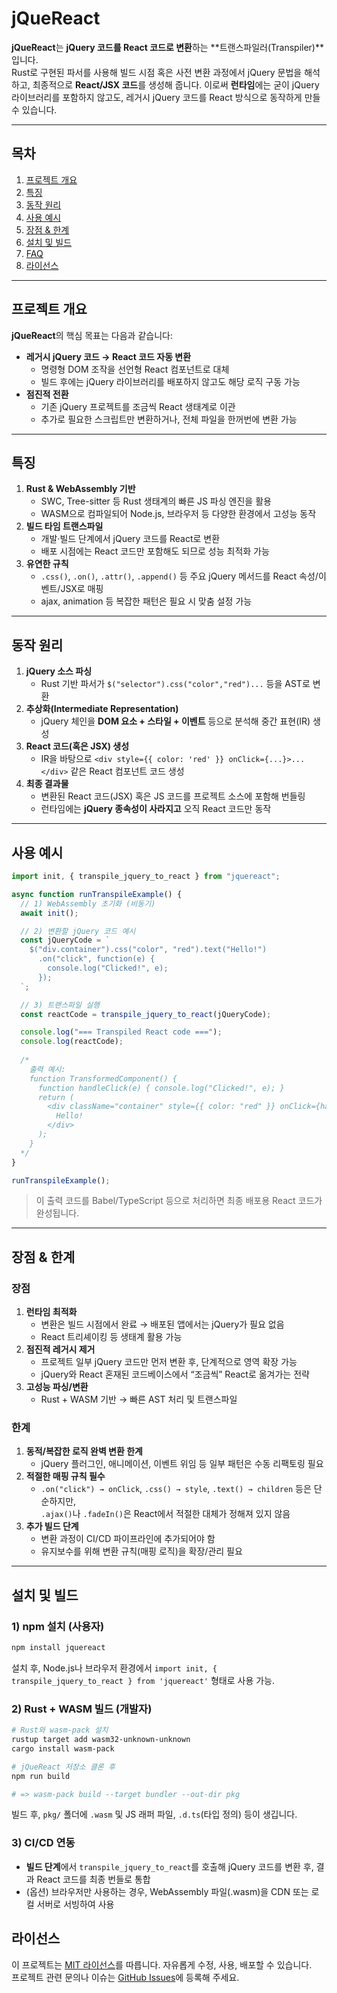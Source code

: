 # jQueReact

**jQueReact**는 **jQuery 코드를 React 코드로 변환**하는 **트랜스파일러(Transpiler)**입니다.  
Rust로 구현된 파서를 사용해 빌드 시점 혹은 사전 변환 과정에서 jQuery 문법을 해석하고, 최종적으로 **React/JSX 코드**를 생성해 줍니다. 이로써 **런타임**에는 굳이 jQuery 라이브러리를 포함하지 않고도, 레거시 jQuery 코드를 React 방식으로 동작하게 만들 수 있습니다.


---

## 목차

1. [프로젝트 개요](#프로젝트-개요)  
2. [특징](#특징)  
3. [동작 원리](#동작-원리)  
4. [사용 예시](#사용-예시)  
5. [장점 & 한계](#장점--한계)  
6. [설치 및 빌드](#설치-및-빌드)  
7. [FAQ](#faq)  
8. [라이선스](#라이선스)  

---

## 프로젝트 개요

**jQueReact**의 핵심 목표는 다음과 같습니다:

- **레거시 jQuery 코드 → React 코드 자동 변환**  
  - 명령형 DOM 조작을 선언형 React 컴포넌트로 대체  
  - 빌드 후에는 jQuery 라이브러리를 배포하지 않고도 해당 로직 구동 가능
- **점진적 전환**  
  - 기존 jQuery 프로젝트를 조금씩 React 생태계로 이관  
  - 추가로 필요한 스크립트만 변환하거나, 전체 파일을 한꺼번에 변환 가능

---

## 특징

1. **Rust & WebAssembly 기반**  
   - SWC, Tree-sitter 등 Rust 생태계의 빠른 JS 파싱 엔진을 활용  
   - WASM으로 컴파일되어 Node.js, 브라우저 등 다양한 환경에서 고성능 동작
2. **빌드 타임 트랜스파일**  
   - 개발·빌드 단계에서 jQuery 코드를 React로 변환  
   - 배포 시점에는 React 코드만 포함해도 되므로 성능 최적화 가능
3. **유연한 규칙**  
   - `.css()`, `.on()`, `.attr()`, `.append()` 등 주요 jQuery 메서드를 React 속성/이벤트/JSX로 매핑  
   - ajax, animation 등 복잡한 패턴은 필요 시 맞춤 설정 가능

---

## 동작 원리

1. **jQuery 소스 파싱**  
   - Rust 기반 파서가 `$("selector").css("color","red")...` 등을 AST로 변환  
2. **추상화(Intermediate Representation)**  
   - jQuery 체인을 **DOM 요소 + 스타일 + 이벤트** 등으로 분석해 중간 표현(IR) 생성  
3. **React 코드(혹은 JSX) 생성**  
   - IR을 바탕으로 `<div style={{ color: 'red' }} onClick={...}>...</div>` 같은 React 컴포넌트 코드 생성  
4. **최종 결과물**  
   - 변환된 React 코드(JSX) 혹은 JS 코드를 프로젝트 소스에 포함해 번들링  
   - 런타임에는 **jQuery 종속성이 사라지고** 오직 React 코드만 동작

---

## 사용 예시

```js
import init, { transpile_jquery_to_react } from "jquereact";

async function runTranspileExample() {
  // 1) WebAssembly 초기화 (비동기)
  await init();

  // 2) 변환할 jQuery 코드 예시
  const jQueryCode = `
    $("div.container").css("color", "red").text("Hello!")
      .on("click", function(e) {
        console.log("Clicked!", e);
      });
  `;

  // 3) 트랜스파일 실행
  const reactCode = transpile_jquery_to_react(jQueryCode);

  console.log("=== Transpiled React code ===");
  console.log(reactCode);
  
  /*
    출력 예시:
    function TransformedComponent() {
      function handleClick(e) { console.log("Clicked!", e); }
      return (
        <div className="container" style={{ color: "red" }} onClick={handleClick}>
          Hello!
        </div>
      );
    }
  */
}

runTranspileExample();
```

> 이 출력 코드를 Babel/TypeScript 등으로 처리하면 최종 배포용 React 코드가 완성됩니다.

---

## 장점 & 한계

### 장점

1. **런타임 최적화**  
   - 변환은 빌드 시점에서 완료 → 배포된 앱에서는 jQuery가 필요 없음  
   - React 트리셰이킹 등 생태계 활용 가능
2. **점진적 레거시 제거**  
   - 프로젝트 일부 jQuery 코드만 먼저 변환 후, 단계적으로 영역 확장 가능  
   - jQuery와 React 혼재된 코드베이스에서 “조금씩” React로 옮겨가는 전략
3. **고성능 파싱/변환**  
   - Rust + WASM 기반 → 빠른 AST 처리 및 트랜스파일

### 한계

1. **동적/복잡한 로직 완벽 변환 한계**  
   - jQuery 플러그인, 애니메이션, 이벤트 위임 등 일부 패턴은 수동 리팩토링 필요  
2. **적절한 매핑 규칙 필수**  
   - `.on("click") → onClick`, `.css() → style`, `.text() → children` 등은 단순하지만,  
     `.ajax()`나 `.fadeIn()`은 React에서 적절한 대체가 정해져 있지 않음
3. **추가 빌드 단계**  
   - 변환 과정이 CI/CD 파이프라인에 추가되어야 함  
   - 유지보수를 위해 변환 규칙(매핑 로직)을 확장/관리 필요

---

## 설치 및 빌드

### 1) npm 설치 (사용자)

```bash
npm install jquereact
```

설치 후, Node.js나 브라우저 환경에서 `import init, { transpile_jquery_to_react } from 'jquereact'` 형태로 사용 가능.

### 2) Rust + WASM 빌드 (개발자)

```bash
# Rust와 wasm-pack 설치
rustup target add wasm32-unknown-unknown
cargo install wasm-pack

# jQueReact 저장소 클론 후
npm run build

# => wasm-pack build --target bundler --out-dir pkg
```

빌드 후, `pkg/` 폴더에 `.wasm` 및 JS 래퍼 파일, `.d.ts`(타입 정의) 등이 생깁니다.

### 3) CI/CD 연동

- **빌드 단계**에서 `transpile_jquery_to_react`를 호출해 jQuery 코드를 변환 후, 결과 React 코드를 최종 번들로 통합  
- (옵션) 브라우저만 사용하는 경우, WebAssembly 파일(.wasm)을 CDN 또는 로컬 서버로 서빙하여 사용



## 라이선스

이 프로젝트는 [MIT 라이선스](./LICENSE)를 따릅니다. 자유롭게 수정, 사용, 배포할 수 있습니다.  
프로젝트 관련 문의나 이슈는 [GitHub Issues](https://github.com/yourname/jQueReact/issues)에 등록해 주세요.

